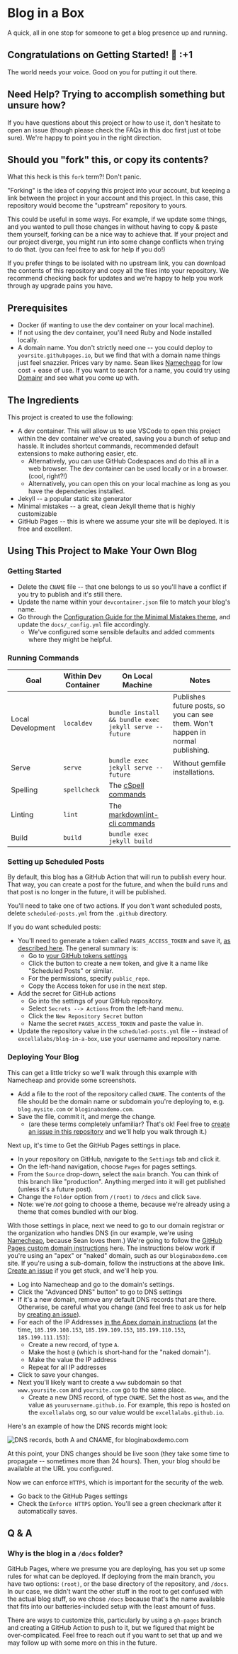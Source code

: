 # Blog in a Box

A quick, all in one stop for someone to get a blog presence up and running.

## Congratulations on Getting Started! :tada: :+1

The world needs your voice. Good on you for putting it out there.

## Need Help? Trying to accomplish something but unsure how?

If you have questions about this project or how to use it, don't hesitate to open an issue (though please check the FAQs in this doc first just ot tobe sure). We're happy to point you in the right direction.

## Should you "fork" this, or copy its contents?

What this heck is this `fork` term?! Don't panic.

"Forking" is the idea of copying this project into your account, but keeping a link between the project in your account and this project. In this case, this repository would become the "upstream" repository to yours.

This could be useful in some ways. For example, if we update some things, and you wanted to pull those changes in without having to copy & paste them yourself, forking can be a nice way to achieve that. If your project and our project diverge, you might run into some change conflicts when trying to do that. (you can feel free to ask for help if you do!)

If you prefer things to be isolated with no upstream link, you can download the contents of this repository and copy all the files into your repository. We recommend checking back for updates and we're happy to help you work through ay upgrade pains you have.

## Prerequisites

* Docker (if wanting to use the dev container on your local machine).
* If not using the dev container, you'll need Ruby and Node installed locally.
* A domain name. You don't strictly need one -- you could deploy to `yoursite.githubpages.io`, but we find that with a domain name things just feel snazzier. Prices vary by name. Sean likes [Namecheap](https://namecheap.com) for low cost + ease of use. If you want to search for a name, you could try using [Domainr](https://domainr.com) and see what you come up with.

## The Ingredients

This project is created to use the following:

* A dev container. This will allow us to use VSCode to open this project within the dev container we've created, saving you a bunch of setup and hassle. It includes shortcut commands, recommended default extensions to make authoring easier, etc.
  * Alternatively, you can use GitHub Codespaces and do this all in a web browser. The dev container can be used locally or in a browser. (cool, right?!)
  * Alternatively, you can open this on your local machine as long as you have the dependencies installed.
* Jekyll -- a popular static site generator
* Minimal mistakes -- a great, clean Jekyll theme that is highly customizable
* GitHub Pages -- this is where we assume your site will be deployed. It is free and excellent.

## Using This Project to Make Your Own Blog

### Getting Started

* Delete the `CNAME` file -- that one belongs to us so you'll have a conflict if you try to publish and it's still there.
* Update the name within your `devcontainer.json` file to match your blog's name.
* Go through the [Configuration Guide for the Minimal Mistakes theme](https://mmistakes.github.io/minimal-mistakes/docs/configuration/), and update the `docs/_config.yml` file accordingly.
  * We've configured some sensible defaults and added comments where they might be helpful.

### Running Commands

| Goal | Within Dev Container | On Local Machine | Notes |
| ---- | -------------------- | ---------------- | ----- |
| Local Development | `localdev` | `bundle install && bundle exec jekyll serve --future` | Publishes future posts, so you can see them. Won't happen in normal publishing. |
| Serve | `serve` | `bundle exec jekyll serve --future` | Without gemfile installations.
| Spelling | `spellcheck` | The [cSpell commands](https://www.npmjs.com/package/cspell) | |
| Linting | `lint` | The [markdownlint-cli commands](https://github.com/igorshubovych/markdownlint-cli) | |
| Build | `build` | `bundle exec jekyll build` | |

### Setting up Scheduled Posts

By default, this blog has a GitHub Action that will run to publish every hour. That way, you can create a post for the future, and when the build runs and that post is no longer in the future, it will be published.

You'll need to take one of two actions. If you don't want scheduled posts, delete `scheduled-posts.yml` from the `.github` directory.

If you do want scheduled posts:

* You'll need to generate a token called `PAGES_ACCESS_TOKEN` and save it, [as described here](https://seankilleen.com/2020/02/how-to-deploy-github-pages-on-a-schedule-to-publish-future-posts/). The general summary is:
  * Go to [your GitHub tokens settings](https://github.com/settings/tokens)
  * Click the button to create a new token, and give it a name like "Scheduled Posts" or similar.
  * For the permissions, specify `public_repo`.
  * Copy the Access token for use in the next step.
* Add the secret for GitHub actions
  * Go into the settings of your GitHub repository.
  * Select `Secrets --> Actions` from the left-hand menu.
  * Click the `New Repository Secret` button
  * Name the secret `PAGES_ACCESS_TOKEN` and paste the value in.
* Update the repository value in the `scheduled-posts.yml` file -- instead of `excellalabs/blog-in-a-box`, use your username and repository name.

### Deploying Your Blog

This can get a little tricky so we'll walk through this example with Namecheap and provide some screenshots.

* Add a file to the root of the repository called `CNAME`. The contents of the file should be the domain name or subdomain you're deploying to, e.g. `blog.mysite.com` or `bloginaboxdemo.com`.
* Save the file, commit it, and merge the change.
  * (are these terms completely unfamiliar? That's ok! Feel free to [create an issue in this repository](https://github.com/excellalabs/blog-in-a-box/issues/new) and we'll help you walk through it.)

Next up, it's time to Get the GitHub Pages settings in place.

* In your repository on GitHub, navigate to the `Settings` tab and click it.
* On the left-hand navigation, choose `Pages` for pages settings.
* From the `Source` drop-down, select the `main` branch. You can think of this branch like "production". Anything merged into it will get published (unless it's a future post).
* Change the `Folder` option from `/(root)` to `/docs` and click `Save`.
* Note: we're _not_ going to choose a theme, because we're already using a theme that comes bundled with our blog.

With those settings in place, next  we need to go to our domain registrar or the organization who handles DNS (in our example, we're using [Namecheap](https://namecheap.com), because Sean loves them.) We're going to follow the [GitHub Pages custom domain instructions](https://docs.github.com/en/pages/configuring-a-custom-domain-for-your-github-pages-site/managing-a-custom-domain-for-your-github-pages-site) here. The instructions below work if you're using an "apex" or "naked" domain, such as our `bloginaboxdemo.com` site. If you're using a sub-domain, follow the instructions at the above link. [Create an issue](https://github.com/excellalabs/blog-in-a-box/issues/new) if you get stuck, and we'll help you.

* Log into Namecheap and go to the domain's settings.
* Click the "Advanced DNS" button" to go to DNS settings
* If it's a new domain, remove any default DNS records that are there. Otherwise, be careful what you change (and feel free to ask us for help by [creating an issue](https://github.com/excellalabs/blog-in-a-box/issues/new)).
* For each of the IP Addresses [in the Apex domain instructions](https://docs.github.com/en/pages/configuring-a-custom-domain-for-your-github-pages-site/managing-a-custom-domain-for-your-github-pages-site#configuring-an-apex-domain) (at the time, `185.199.108.153`, `185.199.109.153`, `185.199.110.153`, `185.199.111.153`):  
  * Create a new record, of type `A`.
  * Make the host `@` (which is short-hand for the "naked domain").
  * Make the value the IP address
  * Repeat for all IP addresses
* Click to save your changes.
* Next you'll likely want to create a `www` subdomain so that `www.yoursite.com` and `yoursite.com` go to the same place.
  * Create a new DNS record, of type `CNAME`. Set the host as `www`, and the value as `yourusername.github.io`. For example, this repo is hosted on the `excellalabs` org, so our value would be `excellalabs.github.io`.

Here's an example of how the DNS records might look:

![DNS records, both A and CNAME, for bloginaboxdemo.com](readme-images/DNSConfiguration_NakedDomainPlusWWW.png)

At this point, your DNS changes should be live soon (they take some time to propagate -- sometimes more than 24 hours). Then, your blog should be available at the URL you configured.

Now we can enforce `HTTPS`, which is important for the security of the web.

* Go back to the GitHub Pages settings
* Check the `Enforce HTTPS` option. You'll see a green checkmark after it automatically saves.

## Q & A

### Why is the blog in a `/docs` folder?

GitHub Pages, where we presume you are deploying, has you set up some rules for what can be deployed. If deploying from the main branch, you have two options: `(root)`, or the base directory of the repository, and `/docs`. In our case, we didn't want the other stuff in the root to get confused with the actual blog stuff, so we chose `/docs` because that's the name available that fits into our batteries-included setup with the least amount of fuss.

There are ways to customize this, particularly by using a `gh-pages` branch and creating a GitHub Action to push to it, but we figured that might be over-complicated. Feel free to reach out if you want to set that up and we may follow up with some more on this in the future.
